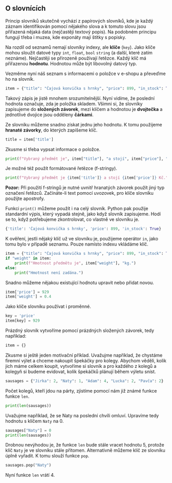 
## O slovnících

Princip slovníků skutečně vychází z papírových slovníků, kde je každý záznam identifikován pomocí nějakého slova a k tomuto slovu jsou přiřazená nějaká data (nejčastěji textový popis). Na podobném principu fungují třeba i muzea, kde exponáty mají štítky s popisky.

Na rozdíl od seznamů nemají slovníky indexy, ale **klíče** (`key`). Jako klíče mohou sloužit datové typy `int`, `float`, `bool` `string` (a další, které zatím neznáme). Nejčastěji se přirozeně používají řetězce. Každý klíč má přiřazenou **hodnotu**. Hodnotou může být libovolný datový typ.

Vezměme nyní náš seznam s informacemi o položce v e-shopu a převeďme ho na slovník.

```py
item = {"title": "Čajová konvička s hrnky", "price": 899, "in_stock": True}
```

Takový zápis je jistě mnohem srozumitelnější. Nyní vidíme, že poslední hodnota označuje, zda je položka skladem. Všimni si, že slovníky zapisujeme do **složených závorek**, mezi klíčem a hodnotou je **dvojtečka** a jednotlivé dvojice jsou odděleny **čárkami**.

Ze slovníku můžeme snadno získat jednu jeho hodnotu. K tomu použijeme **hranaté závorky**, do kterých zapíšeme klíč.

```py
title = item['title']
```

Zkusme si třeba vypsat informace o položce.

```py
print(f"Vybraný předmět je", item["title"], "a stojí", item["price"], "Kč.")
```

Je možné též použít formátované řetězce (f-stringy).

```py
print(f"Vybraný předmět je {item['title']} a stojí {item['price']} Kč.")
```

**Pozor:** Při použití f-stringů je nutné uvnitř hranatých závorek použít jiný typ označení řetězců. Začínáte-li text pomocí uvozovek, pro klíče slovníku použijte apostrofy.

Funkci `print()` můžeme použít i na celý slovník. Python pak použije standardní výpis, který vypadá stejně, jako když slovník zapisujeme. Hodí se to, když potřebujeme zkontrolovat, co vlastně ve slovníku je.

```py
{'title': 'Čajová konvička s hrnky', 'price': 899, 'in_stock': True}
```

K ověření, jestli nějaký klíč už ve slovníku je, použijeme operátor `in`, jako tomu bylo v případě seznamu. Pouze namísto indexu vkládáme klíč.

```py
item = {"title": "Čajová konvička s hrnky", "price": 899, "in_stock": True}
if "weight" in item:
    print(f"Hmotnost předmětu je", item["weight"], "kg.")
else:
    print("Hmotnost není zadána.")
```

Snadno můžeme nějakou existující hodnotu upravit nebo přidat novou.

```py
item['price'] = 929
item['weight'] = 0.4
```

Jako klíče slovníku používat i proměnné.

```py
key = 'price'
item[key] = 929
```

Prázdný slovník vytvoříme pomocí prázdných složených závorek, tedy například:

```py
item = {}
```

Zkusme si ještě jeden motivační příklad. Uvažujme například, že chystáme firemní výlet a chceme nakoupit špekáčky pro kolegy. Abychom věděli, kolik jich máme celkem koupit, vytvoříme si slovník a pro každého z kolegů a kolegyň si budeme evidovat, kolik špekáčků plánují během výletu sníst.

```py
sausages = {"Jirka": 2, "Naty": 1, "Adam": 4, "Lucka": 2, "Pavča": 2}
```

Počet kolegů, kteří jdou na párty, zjistíme pomocí nám již známé funkce funkce `len`.

```py
print(len(sausages))
```

Uvažujme například, že se Naty na poslední chvíli omluví. Upravíme tedy hodnotu s klíčem `Naty` na 0.

```py
sausages["Naty"] = 0
print(len(sausages))
```

Drobnou nevýhodou je, že funkce `len` bude stále vracet hodnotu 5, protože klíč `Naty` je ve slovníku stále přítomen. Alternativně můžeme klíč ze slovníku úplně vyřadit. K tomu slouží funkce `pop`.

```py
sausages.pop("Naty")
```

Nyní funkce `len` vrátí 4.
